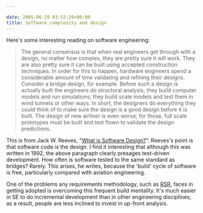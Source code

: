 ```yaml
---

date: 2005-06-29 03:52:29+00:00
title: Software complexity and design
---
```


Here's some interesting reading on software engineering:



<blockquote>The general consensus is that when real engineers get through with a design, no matter how complex, they are pretty sure it will work. They are also pretty sure it can be built using accepted construction techniques. In order for this to happen, hardware engineers spend a considerable amount of time validating and refining their designs. Consider a bridge design, for example. Before such a design is actually built the engineers do structural analysis; they build computer models and run simulations; they build scale models and test them in wind tunnels or other ways. In short, the designers do everything they could think of to make sure the design is a good design before it is built. The design of new airliner is even worse; for those, full scale prototypes must be built and test flown to validate the design predictions.</blockquote>



This is from Jack W. Reeves, "[What is Software Design?](http://www.developerdotstar.com/mag/articles/reeves_design.html)".  Reeves's point is that software code is the design.  I find it interesting that although this was written in 1992, the above paragraph clearly presages test-driven development.  How often is software tested to the same standard as bridges?  Rarely.  This arises, he writes, because the 'build' cycle of software is free, particularly compared with aviation engineering.

One of the problems any requirements methodology, such as [RSR](http://www.neilernst.net/blog/archives/2005/rsr-implementing-really-simple-requirements/), faces in getting adopted is overcoming this frequent build mentality.  It's much easier in SE to do incremental development than in other engineering disciplines; as a result, people are less inclined to invest in up-front analysis.

